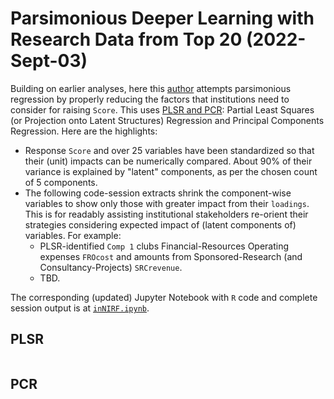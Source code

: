 # Parsimonious Deeper Learning with Research Data from Top 20 (2022-Sept-03)
Building on earlier analyses, here this [author](mailto:yadevinit@gmail.com) attempts parsimonious regression by properly reducing the factors that institutions need to consider for raising `Score`. This uses [PLSR and PCR](http://www.science.smith.edu/~jcrouser/SDS293/labs/lab11-r.html): Partial Least Squares (or Projection onto Latent Structures) Regression and Principal Components Regression. Here are the highlights:
-  Response `Score` and over 25 variables have been standardized so that their (unit) impacts can be numerically compared. About 90% of their variance is explained by "latent" components, as per the chosen count of 5 components.
-  The following code-session extracts shrink the component-wise variables to show only those with greater impact from their `loadings`. This is for readably assisting institutional stakeholders re-orient their strategies considering expected impact of (latent components of) variables. For example:
   +    PLSR-identified `Comp 1` clubs Financial-Resources Operating expenses `FROcost` and amounts from Sponsored-Research (and Consultancy-Projects) `SRCrevenue`.
   +    TBD.

The corresponding (updated) Jupyter Notebook with `R` code and complete session output is at [`inNIRF.ipynb`](./worldClass/inNIRF-2022Sept03-1811.ipynb).

## PLSR
```{r}

```

## PCR
```{r}

```
